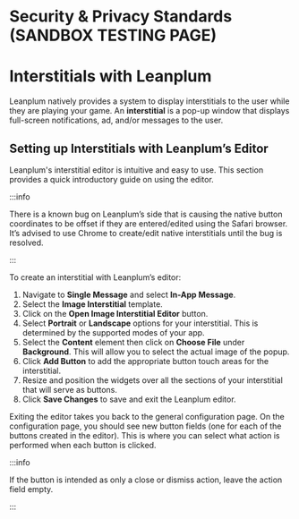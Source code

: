 # Security & Privacy Standards (SANDBOX TESTING PAGE)

# Interstitials with Leanplum

Leanplum natively provides a system to display interstitials to the user while they are playing your game. An **interstitial** is a pop-up window that displays full-screen notifications, ad, and/or messages to the user.

## Setting up Interstitials with Leanplum’s Editor 

Leanplum's interstitial editor is intuitive and easy to use. This section provides a quick introductory guide on using the editor.

:::info

There is a known bug on Leanplum’s side that is causing the native button coordinates to be offset if they are entered/edited using the Safari browser. It’s advised to use Chrome to create/edit native interstitials until the bug is resolved. 

:::

To create an interstitial with Leanplum’s editor:

1. Navigate to **Single Message** and select **In-App Message**.
2. Select the **Image Interstitial** template.
3. Click on the **Open Image Interstitial Editor** button.
4. Select **Portrait** or **Landscape** options for your interstitial. This is determined by the supported modes of your app.
5. Select the **Content** element then click on **Choose File** under **Background**. This will allow you to select the actual image of the popup.
6. Click **Add Button** to add the appropriate button touch areas for the interstitial.
7. Resize and position the widgets over all the sections of your interstitial that will serve as buttons.
8. Click **Save Changes** to save and exit the Leanplum editor.

Exiting the editor takes you back to the general configuration page. On the configuration page, you should see new button fields (one for each of the buttons created in the editor). This is where you can select what action is performed when each button is clicked.

:::info

If the button is intended as only a close or dismiss action, leave the action field empty.

:::
